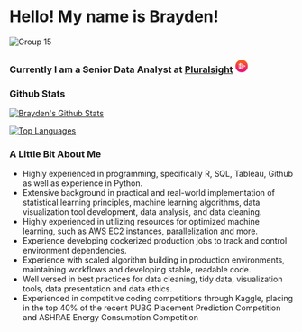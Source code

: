 # Hello! My name is Brayden!

![Group 15](https://user-images.githubusercontent.com/46543563/163054722-e8cf0e14-e1be-4c1c-b01f-d31e4385614e.png)

### Currently I am a Senior Data Analyst at [Pluralsight](www.pluralsight.com) <img src="https://github.com/bdross97/bdross97/blob/main/ps_logo.png?raw=true" width="24" height="24" />



### Github Stats

[![Brayden's Github Stats](https://github-readme-stats.vercel.app/api?username=bdross97&count_private=true&show_icons=true&icon_color=FFFFFF&bg_color=30,F14B2A,EC008C&title_color=FFFFFF&text_color=FFFFFF)](https://github.com/anuraghazra/github-readme-stats)

[![Top Languages](https://github-readme-stats.vercel.app/api/top-langs/?username=bdross97&bg_color=30,F14B2A,EC008C&title_color=FFFFFF&text_color=FFFFFF)](https://github.com/anuraghazra/github-readme-stats)

### A Little Bit About Me

- Highly experienced in programming, specifically R, SQL, Tableau, Github as well as experience in Python. 
- Extensive background in practical and real-world implementation of statistical learning principles, machine learning algorithms, data visualization tool development, data analysis, and data cleaning.
- Highly experienced in utilizing resources for optimized machine learning, such as AWS EC2 instances, parallelization and more.
- Experience developing dockerized production jobs to track and control environment dependencies.
- Experience with scaled algorithm building in production environments, maintaining workflows and developing stable, readable code.
- Well versed in best practices for data cleaning, tidy data, visualization tools, data presentation and data ethics.
- Experienced in competitive coding competitions through Kaggle, placing in the top 40% of the recent PUBG Placement Prediction Competition and ASHRAE Energy Consumption Competition

